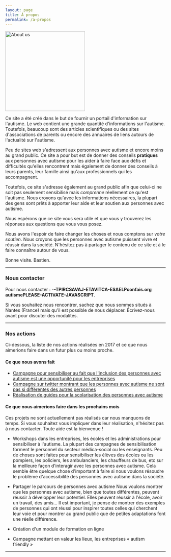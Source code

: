 ```yaml
---
layout: page
title: À propos
permalink: /a-propos
---
```


<img src="/assets/about.png" width="250" class="left" alt="About us" />

Ce site a été créé dans le but de fournir un portail d'information sur l'autisme.
Le web contient une grande quantité d'informations sur l'autisme.
Toutefois, beaucoup sont des articles scientifiques ou des sites d'associations de parents ou encore
des annuaires de liens autours de l'actualité sur l'autisme.

Peu de sites web s'adressent aux personnes avec autisme et encore moins au grand public.
Ce site a pour but est de donner des conseils **pratiques** aux personnes avec autisme pour les aider à faire face aux défis
et difficultés qu'elles rencontrent
mais également de donner des conseils à leurs parents, leur famille ainsi qu'aux professionnels qui les accompagnent.

Toutefois, ce site s'adresse également au grand public afin que celui-ci ne soit pas seulement sensibilisé mais *comprenne* réellement ce qu'est l'autisme.
Nous croyons qu'avec les informations nécessaires, la plupart des gens sont prêts à apporter leur aide et leur soutien aux personnes avec autisme.

Nous espérons que ce site vous sera utile et que vous y trouverez les réponses aux questions que vous vous posez.

Nous avons l'espoir de faire changer les choses et nous comptons sur *votre soutien*.
Nous croyons que les personnes avec autisme puissent vivre et réussir dans la société.
N'hésitez pas à partager le contenu de ce site et à le faire connaître autour de vous.


Bonne visite. Bastien.

---

### Nous contacter

Pour nous contacter&nbsp;: <strong><span class="contact"><span id="contact">PLEASE-ACTIVATE-JAVASCRIPT--TPIRCSAVAJ-ETAVITCA-ESAELP</span></span></strong>.

<script type="text/javascript">window.document.getElementById('contact').innerHTML = '@';</script>
<style type="text/css">
.contact {
	unicode-bidi: bidi-override;
	direction: rtl;
}

#contact:before { content: "gro.siafnoc"; }
#contact:after { content: "emsitua"; }
</style>

Si vous souhaitez nous rencontrer, sachez que nous sommes situés à Nantes (France) mais qu'il est possible de nous déplacer. Écrivez-nous avant pour discuter des modalités.

---

### Nos actions

Ci-dessous, la liste de nos actions réalisées en 2017 et ce que nous aimerions faire dans un futur plus ou moins proche.

#### Ce que nous avons fait

  - [Campagne pour sensibiliser au fait que l'inclusion des personnes avec autisme est une opportunité pour les entreprises](https://autisme.github.io/construire-une-societe-inclusive/)
  - [Campagne sur twitter montrant que les personnes avec autisme ne sont pas si différentes des autres personnes](https://twitter.com/BastienBConfais/media)
  - [Réalisation de guides pour la scolarisation des personnes avec autisme](https://autisme.github.io/guides-inclusion-scolaire)

#### Ce que nous aimerions faire dans les prochains mois

Ces projets ne sont actuellement pas réalisés car nous manquons de temps.
Si vous souhaitez vous impliquer dans leur réalisation, n'hésitez pas à nous contacter. Toute aide est la bienvenue&nbsp;!

  - Workshops dans les entreprises, les écoles et les administrations pour sensibiliser à l'autisme.
La plupart des campagnes de sensibilisation forment le personnel du secteur médica-social ou les enseignants. Peu de choses sont faites pour sensibiliser les élèves des écoles ou les pompiers, les policiers, les ambulanciers, les chauffeurs de bus, etc
sur la meilleure façon d'interagir avec les personnes avec autisme. Cela semble être quelque chose d'important à faire si nous voulons résoudre le problème d'accessibilité des personnes avec autisme dans la société.

  - Partager le parcours de personnes avec autisme
Nous voulons montrer que les personnes avec autisme, bien que toutes différentes, peuvent réussir à développer leur potentiel. Elles peuvent réussir à l'école, avoir un travail, des amis…
Il est important, je pense de montrer des exemples de personnes qui ont réussi pour inspirer toutes celles qui cherchent leur voie et pour montrer au grand public que de petites adaptations font une réelle différence.

  - Création d'un module de formation en ligne

  - Campagne mettant en valeur les lieux, les entreprises «&nbsp;autism friendly&nbsp;»


---
